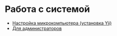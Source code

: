 # Работа с системой

* [Настройка микрокомпьютера (установка Yii)](system/system.md)
* [Для администраторов](public/README.md)